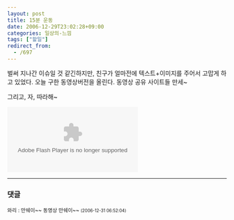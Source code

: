```yaml
---
layout: post
title: 15분 운동
date: 2006-12-29T23:02:28+09:00
categories: 일상의-느낌
tags: ["할일"]
redirect_from:
  - /697
---
```


벌써 지나간 이슈일 것 같긴하지만, 친구가 얼마전에 텍스트+이미지를 주어서 고맙게 하고 있었다. 오늘 구한 동영상버전을 올린다. 동영상 공유 사이트들 만세~

그리고, 자, 따라해~

<embed loop="true" menu="false" quality="high" type="application/x-shockwave-flash" pluginspage="http://www.macromedia.com/shockwave/download/index.cgi?P1_Prod_Version=ShockwaveFlash" src="http://dory.mncast.com/mncHMovie.swf?movieID=10007469820061009120905"></embed>

* * *

### 댓글



<!--- cmt:1089 --->
<!--- mail: --->
<!--- parent:0 --->

<small>와리 : 만쉐이~~ 동영상 만쉐이~~ <small>(2006-12-31 06:52:04)</small></small>


